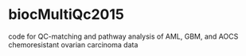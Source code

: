 # biocMultiQc2015
code for QC-matching and pathway analysis of AML, GBM, and AOCS chemoresistant ovarian carcinoma data
